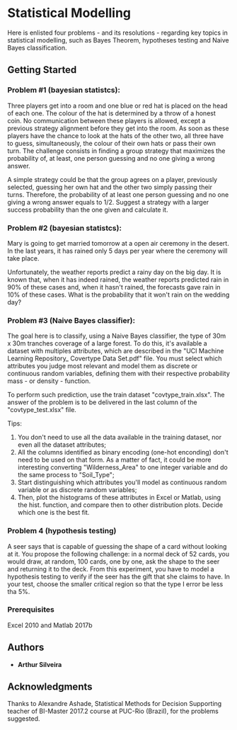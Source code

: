 # Statistical Modelling
Here is enlisted four problems - and its resolutions - regarding key topics in statistical modelling, such as Bayes Theorem, hypotheses testing and Naive Bayes classification.
## Getting Started
### Problem #1 (bayesian statistcs):
Three players get into a room and one blue or red hat is placed on the head of each one. The colour of the hat is determined by a throw of a honest coin. No communication between these players is allowed, except a previous strategy alignment before they get into the room. As soon as these players have the chance to look at the hats of the other two, all three have to guess, simultaneously, the colour of their own hats or pass their own turn. The challenge consists in finding a group strategy that maximizes the probability of, at least, one person guessing and no one giving a wrong answer.

A simple strategy could be that the group agrees on a player, previously selected, guessing her own hat and the other two simply passing their turns. Therefore, the probability of at least one person guessing and no one giving a wrong answer equals to 1/2. Suggest a strategy with a larger success probability than the one given and calculate it.

### Problem #2 (bayesian statistcs):
Mary is going to get married tomorrow at a open air ceremony in the desert. In the last years, it has rained only 5 days per year where the ceremony will take place.

Unfortunately, the weather reports predict a rainy day on the big day. It is known that, when it has indeed rained, the weather reports predicted rain in 90% of these cases and, when it hasn't rained, the forecasts gave rain in 10% of these cases. What is the probability that it won't rain on the wedding day? 

### Problem #3 (Naive Bayes classifier):
The goal here is to classify, using a Naive Bayes classifier, the type of 30m x 30m tranches coverage of a large forest. To do this, it's available a dataset with multiples attributes, which are described in the "UCI Machine Learning Repository_ Covertype Data Set.pdf" file. You must select which attributes you judge most relevant and model them as discrete or continuous random variables, defining them with their respective probability mass - or density - function.

To perform such prediction, use the train dataset "covtype_train.xlsx". The answer of the problem is to be delivered in the last column of the "covtype_test.xlsx" file.

Tips:
1) You don't need to use all the data available in the training dataset, nor even all the dataset attributes;
2) All the columns identified as binary encoding (one-hot enconding) don't need to be used on that form. As a matter of fact, it could be more interesting converting "Wilderness_Area" to one integer variable and do the same process to "Soil_Type";
3) Start distinguishing which attributes you'll model as continuous random variable or as discrete random variables;
4) Then, plot the histograms of these attributes in Excel or Matlab, using the hist. function, and compare then to other distribution plots. Decide which one is the best fit.

### Problem 4 (hypothesis testing)
A seer says that is capable of guessing the shape of a card without looking at it. You propose the following challenge: in a normal deck of 52 cards, you would draw, at random, 100 cards, one by one, ask the shape to the seer and returning it to the deck. From this experiment, you have to model a hypothesis testing to verify if the seer has the gift that she claims to have. In your test, choose the smaller critical region so that the type I error be less tha 5%.

### Prerequisites
Excel 2010 and Matlab 2017b
## Authors
* **Arthur Silveira**
## Acknowledgments
Thanks to Alexandre Ashade, Statistical Methods for Decision Supporting teacher of BI-Master 2017.2 course at PUC-Rio (Brazil), for the problems suggested.

